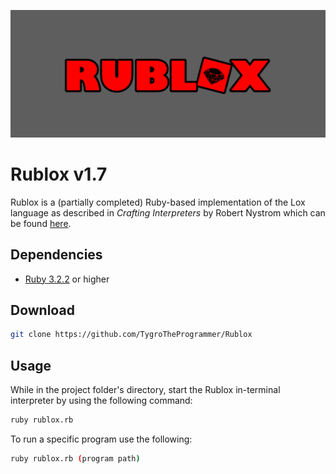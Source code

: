 ![Logo](https://github.com/TygroTheProgrammer/Rublox/blob/main/Banner.png?raw=true)


# Rublox v1.7
Rublox is a (partially completed) Ruby-based implementation of the Lox language as described in *Crafting Interpreters* by Robert Nystrom which can be found [here](https://craftinginterpreters.com/).

## Dependencies
- [Ruby 3.2.2](https://www.ruby-lang.org/en/news/2023/03/30/ruby-3-2-2-released/) or higher

## Download
```bash
git clone https://github.com/TygroTheProgrammer/Rublox
```
## Usage
While in the project folder's directory, start the Rublox in-terminal interpreter by using the following command:

```bash
ruby rublox.rb
```
To run a specific program use the following:
```bash
ruby rublox.rb (program path)
```
